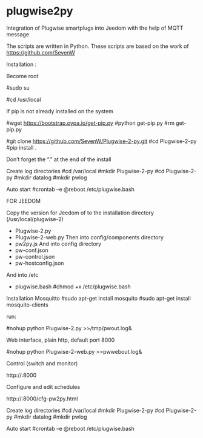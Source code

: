 # plugwise2py
Integration of Plugwise smartplugs into Jeedom with the help of MQTT message

The scripts are written in Python.
These scripts are based on the work of https://github.com/SevenW

Installation :

Become root

#sudo su

#cd /usr/local

If pip is not already installed on the system

#wget https://bootstrap.pypa.io/get-pip.py
#python get-pip.py
#rm get-pip.py

#git clone https://github.com/SevenW/Plugwise-2-py.git
#cd Plugwise-2-py
#pip install .

Don’t forget the “.” at the end of the install

Create log directories
#cd /var/local
#mkdir Plugwise-2-py
#cd Plugwise-2-py
#mkdir datalog
#mkdir pwlog

Auto start 
#crontab –e
@reboot /etc/plugwise.bash


FOR JEEDOM

Copy the version for Jeedom of to the installation directory (/usr/local/plugwise-2)
-	Plugwise-2.py
-	Plugwise-2-web.py
Then into config/components directory
-	pw2py.js 
And into config directory
-	pw-conf.json
-	pw-control.json
-	pw-hostconfig.json

And into /etc
-	plugwise.bash
#chmod +x /etc/plugwise.bash

Installation Mosquitto
#sudo apt-get install mosquito
#sudo apt-get install mosquito-clients

run:

#nohup python Plugwise-2.py >>/tmp/pwout.log&

Web interface, plain http, default port 8000

#nohup python Plugwise-2-web.py >>pwwebout.log&

Control (switch and monitor)

http://<ip address>:8000

Configure and edit schedules

http://<ip address>:8000/cfg-pw2py.html

Create log directories
#cd /var/local
#mkdir Plugwise-2-py
#cd Plugwise-2-py
#mkdir datalog
#mkdir pwlog

Auto start 
#crontab –e
@reboot /etc/plugwise.bash


